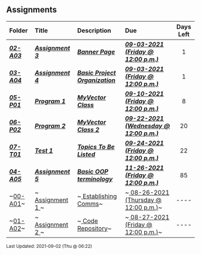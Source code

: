 ## Assignments

| Folder | Title | Description | Due | Days Left |
|:------|:------|:------|:------|:-----:|
| ***<a href="https://github.com/rugbyprof/2143-Object-Oriented-Programming/tree/master/Assignments/02-A03">02-A03</a>*** | ***<a href="https://github.com/rugbyprof/2143-Object-Oriented-Programming/tree/master/Assignments/02-A03"> Assignment 3 </a>*** | ***<a href="https://github.com/rugbyprof/2143-Object-Oriented-Programming/tree/master/Assignments/02-A03"> Banner Page</a>*** | ***<a href="https://github.com/rugbyprof/2143-Object-Oriented-Programming/tree/master/Assignments/02-A03"> 09-03-2021 (Friday @ 12:00 p.m.)</a>*** | 1 |
| ***<a href="https://github.com/rugbyprof/2143-Object-Oriented-Programming/tree/master/Assignments/03-A04">03-A04</a>*** | ***<a href="https://github.com/rugbyprof/2143-Object-Oriented-Programming/tree/master/Assignments/03-A04"> Assignment 4 </a>*** | ***<a href="https://github.com/rugbyprof/2143-Object-Oriented-Programming/tree/master/Assignments/03-A04"> Basic Project Organization</a>*** | ***<a href="https://github.com/rugbyprof/2143-Object-Oriented-Programming/tree/master/Assignments/03-A04"> 09-03-2021 (Friday @ 12:00 p.m.)</a>*** | 1 |
| ***<a href="https://github.com/rugbyprof/2143-Object-Oriented-Programming/tree/master/Assignments/05-P01">05-P01</a>*** | ***<a href="https://github.com/rugbyprof/2143-Object-Oriented-Programming/tree/master/Assignments/05-P01"> Program 1 </a>*** | ***<a href="https://github.com/rugbyprof/2143-Object-Oriented-Programming/tree/master/Assignments/05-P01"> MyVector Class</a>*** | ***<a href="https://github.com/rugbyprof/2143-Object-Oriented-Programming/tree/master/Assignments/05-P01"> 09-10-2021 (Friday @ 12:00 p.m.)</a>*** | 8 |
| ***<a href="https://github.com/rugbyprof/2143-Object-Oriented-Programming/tree/master/Assignments/06-P02">06-P02</a>*** | ***<a href="https://github.com/rugbyprof/2143-Object-Oriented-Programming/tree/master/Assignments/06-P02"> Program 2 </a>*** | ***<a href="https://github.com/rugbyprof/2143-Object-Oriented-Programming/tree/master/Assignments/06-P02"> MyVector Class 2</a>*** | ***<a href="https://github.com/rugbyprof/2143-Object-Oriented-Programming/tree/master/Assignments/06-P02"> 09-22-2021 (Wednesday @ 12:00 p.m.)</a>*** | 20 |
| ***<a href="https://github.com/rugbyprof/2143-Object-Oriented-Programming/tree/master/Assignments/07-T01">07-T01</a>*** | ***<a href="https://github.com/rugbyprof/2143-Object-Oriented-Programming/tree/master/Assignments/07-T01"> Test 1 </a>*** | ***<a href="https://github.com/rugbyprof/2143-Object-Oriented-Programming/tree/master/Assignments/07-T01"> Topics To Be Listed</a>*** | ***<a href="https://github.com/rugbyprof/2143-Object-Oriented-Programming/tree/master/Assignments/07-T01"> 09-24-2021 (Friday @ 12:00 p.m.)</a>*** | 22 |
| ***<a href="https://github.com/rugbyprof/2143-Object-Oriented-Programming/tree/master/Assignments/04-A05">04-A05</a>*** | ***<a href="https://github.com/rugbyprof/2143-Object-Oriented-Programming/tree/master/Assignments/04-A05"> Assignment 5 </a>*** | ***<a href="https://github.com/rugbyprof/2143-Object-Oriented-Programming/tree/master/Assignments/04-A05"> Basic OOP terminology</a>*** | ***<a href="https://github.com/rugbyprof/2143-Object-Oriented-Programming/tree/master/Assignments/04-A05"> 11-26-2021 (Friday @ 12:00 p.m.)</a>*** | 85 |
| ~<a href="https://github.com/rugbyprof/2143-Object-Oriented-Programming/tree/master/Assignments/00-A01">00-A01</a>~ | ~<a href="https://github.com/rugbyprof/2143-Object-Oriented-Programming/tree/master/Assignments/00-A01"> Assignment 1 </a>~ | ~<a href="https://github.com/rugbyprof/2143-Object-Oriented-Programming/tree/master/Assignments/00-A01"> Establishing Comms</a>~ | ~<a href="https://github.com/rugbyprof/2143-Object-Oriented-Programming/tree/master/Assignments/00-A01"> 08-26-2021 (Thursday @ 12:00 p.m.)</a>~ | ---- |
| ~<a href="https://github.com/rugbyprof/2143-Object-Oriented-Programming/tree/master/Assignments/01-A02">01-A02</a>~ | ~<a href="https://github.com/rugbyprof/2143-Object-Oriented-Programming/tree/master/Assignments/01-A02"> Assignment 2 </a>~ | ~<a href="https://github.com/rugbyprof/2143-Object-Oriented-Programming/tree/master/Assignments/01-A02"> Code Repository</a>~ | ~<a href="https://github.com/rugbyprof/2143-Object-Oriented-Programming/tree/master/Assignments/01-A02"> 08-27-2021 (Friday @ 12:00 p.m.)</a>~ | ---- |

<sup>Last Updated: 2021-09-02 (Thu @ 06:22)</sup>